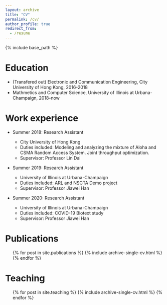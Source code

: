 ```yaml
---
layout: archive
title: "CV"
permalink: /cv/
author_profile: true
redirect_from:
  - /resume
---
```


{% include base_path %}

Education
======
* (Transfered out) Electronic and Communication Engineering, City University of Hong Kong, 2016-2018
* Mathmetics and Computer Science, University of Illinois at Urbana-Champaign, 2018-now

Work experience
======
* Summer 2018: Research Assistant
  * City University of Hong Kong
  * Duties included: Modeling and analyzing the mixture of Aloha and CSMA Random Access System. Joint throughput optimization.
  * Supervisor: Professor Lin Dai

* Summer 2019: Research Assistant
  * University of Illinois at Urbana-Champaign
  * Duties included: ARL and NSCTA Demo project
  * Supervisor: Professor Jiawei Han

* Summer 2020: Research Assistant
  * University of Illinois at Urbana-Champaign
  * Duties included: COVID-19 Biotext study
  * Supervisor: Professor Jiawei Han
  
Publications
======
  <ul>{% for post in site.publications %}
    {% include archive-single-cv.html %}
  {% endfor %}</ul>
  

Teaching
======
  <ul>{% for post in site.teaching %}
    {% include archive-single-cv.html %}
  {% endfor %}</ul>
  
